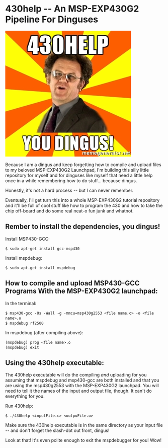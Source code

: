 # 430help -- An MSP-EXP430G2 Pipeline For Dinguses

![You Dingus!](430help-you-dingus.jpg)

Because I am a dingus and keep forgetting how to compile and upload files to
my beloved MSP-EXP430G2 Launchpad, I'm building this silly little repository for
myself and for dinguses like myself that need a little help once in a while
remembering how to do stuff... because dingus.

Honestly, it's not a hard process -- but I can never remember.

Eventually, I'll get turn this into a whole MSP-EXP430G2 tutorial repository and it'll be full of cool stuff like how to program the 430 and how to take the chip off-board and do some real neat-o fun junk and whatnot.

## Rember to install the dependencies, you dingus!

Install MSP430-GCC:
```
$ sudo apt-get install gcc-msp430
```
Install mspdebug:

```
$ sudo apt-get install mspdebug
```

## How to compile and upload MSP430-GCC Programs With the MSP-EXP430G2 launchpad:

In the terminal:
```
$ msp430-gcc -Os -Wall -g -mmcu=msp430g2553 <file name.c> -o <file name>.o
$ mspdebug rf2500
```
In mspdebug (after compiling above):
```
(mspdebug) prog <file name>.o
(mspdebug) exit
```

## Using the 430help executable:
The 430help executable will do the compiling *and* uploading for you assuming that mspdebug and msp430-gcc are both installed and that you are using the msp430g2553 with the MSP-EXP430G2 launchpad. You will need to tell it the
names of the input and output file, though. It can't do everything for you.

Run 430help:
```
$ ./430help <inputFile.c> <outpuFile.o>
```
Make sure the 430help executable is in the same directory as your input file -- and don't forget the slash-dot out front, dingus!

Look at that! It's even polite enough to exit the mspdebugger for you! Wow!
